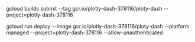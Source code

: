 gcloud builds submit --tag gcr.io/plotly-dash-378116/ploty-dash  --project=plotly-dash-378116

gcloud run deploy --image gcr.io/plotly-dash-378116/ploty-dash --platform managed  --project=plotly-dash-378116 --allow-unauthenticated